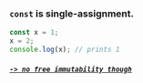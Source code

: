 ### `const` is single-assignment.

```JavaScript
const x = 1;
x = 2;
console.log(x); // prints 1
```

##### [`-> no free immutability though`](const_obj.md)
